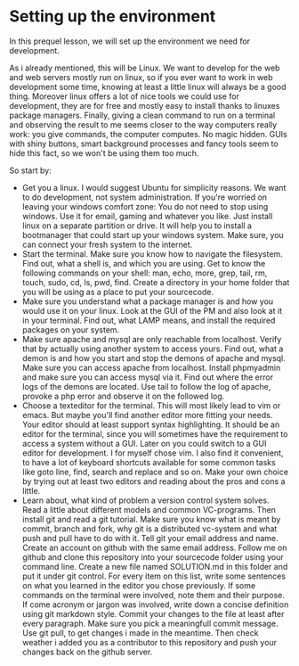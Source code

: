 Setting up the environment
==========================

In this prequel lesson, we will set up the environment we need for development.

As i already mentioned, this will be Linux. We want to develop for the web and
web servers mostly run on linux, so if you ever want to work in web development
some time, knowing at least a little linux will always be a good thing. Moreover 
linux offers a lot of nice tools we could use for development, they are for 
free and mostly easy to install thanks to linuxes package managers. Finally,
giving a clean command to run on a terminal and observing the result to me seems
closer to the way computers really work: you give commands, the computer 
computes. No magic hidden. GUIs with shiny buttons, smart background processes
and fancy tools seem to hide this fact, so we won't be using them too much. 

So start by:

* Get you a linux. I would suggest Ubuntu for simplicity reasons. We want to do 
  development, not system administration. If you're worried on leaving your 
  windows comfort zone: You do not need to stop using windows. Use it for email,
  gaming and whatever you like. Just install linux on a separate partition or
  drive. It will help you to install a bootmanager that could start up your
  windows system. Make sure, you can connect your fresh system to the internet.
* Start the terminal. Make sure you know how to navigate the filesystem. Find out,
  what a shell is, and which you are using. Get to know the following commands 
  on your shell: man, echo, more, grep, tail, rm, touch, sudo, cd, ls, pwd, find. 
  Create a directory in your home folder that you will be using as a place to put
  your sourcecode.
* Make sure you understand what a package manager is and how you would use it
  on your linux. Look at the GUI of the PM and also look at it in your terminal.
  Find out, what LAMP means, and install the required packages on your system.
* Make sure apache and mysql are only reachable from localhost. Verify that by
  actually using another system to access yours. Find out, what a demon is and
  how you start and stop the demons of apache and mysql. Make sure you can
  access apache from localhost. Install phpmyadmin and make sure you can access
  mysql via it. Find out where the error logs of the demons are located. Use
  tail to follow the log of apache, provoke a php error and observe it on the
  followed log.
* Choose a texteditor for the terminal. This will most likely lead to vim or emacs.
  But maybe you'll find another editor more fitting your needs. Your editor should 
  at least support syntax highlighting. It should be an editor for the terminal, 
  since you will sometimes have the requirement to access a system without a GUI. 
  Later on you could switch to a GUI editor for development.
  I for myself chose vim. I also find it convenient, to have a lot of keyboard
  shortcuts available for some common tasks like goto line, find, search and 
  replace and so on. Make your own choice by trying out at least two editors
  and reading about the pros and cons a little.
* Learn about, what kind of problem a version control system solves. Read a little
  about different models and common VC-programs. Then install git and read a git
  tutorial. Make sure you know what is meant by commit, branch and fork, why git is 
  a distributed vc-system and what push and pull have to do with it. Tell git your
  email address and name. Create an account on github with the same email address.
  Follow me on github and clone this repository into your sourcecode folder using 
  your command line. Create a new file named SOLUTION.md in this folder and put 
  it under git control. For every item on this list, write some sentences on what
  you learned in the editor you chose previously. If some commands on the terminal 
  were involved, note them and their purpose. If come acronym or jargon was involved,
  write down a concise definition using git markdown style. Commit your changes to 
  the file at least after every paragraph. Make sure you pick a meaningfull commit 
  message. Use git pull, to get changes i made in the meantime. Then check weather 
  i added you as a contributor to this repository and push your changes back on the 
  github server.
